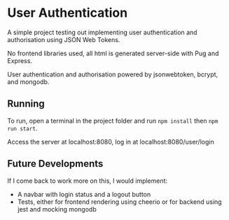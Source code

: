 # User Authentication

A simple project testing out implementing user authentication and authorisation using JSON Web Tokens.

No frontend libraries used, all html is generated server-side with Pug and Express.

User authentication and authorisation powered by jsonwebtoken, bcrypt, and mongodb.

## Running

To run, open a terminal in the project folder and run `npm install` then `npm run start`.

Access the server at localhost:8080, log in at localhost:8080/user/login

## Future Developments

If I come back to work more on this, I would implement:

-   A navbar with login status and a logout button
-   Tests, either for frontend rendering using cheerio or for backend using jest and mocking mongodb
